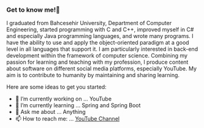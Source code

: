 ### Get to know me!👋

I graduated from Bahcesehir University, Department of Computer Engineering, started programming with C and C++, improved myself in C# and especially Java programming languages, and wrote many programs. I have the ability to use and apply the object-oriented paradigm at a good level in all languages that support it. I am particularly interested in back-end development within the framework of computer science. Combining my passion for learning and teaching with my profession, I produce content about software on different social media platforms, especially YouTube. My aim is to contribute to humanity by maintaining and sharing learning.



Here are some ideas to get you started:

- 🔭 I’m currently working on ... YouTube
- 🌱 I’m currently learning ... Spring and Spring Boot
- 💬 Ask me about ... Anything
- 📫 How to reach me: ... [YouTube Channel](http://youtube.com/c/YazilimKonseptleri)
